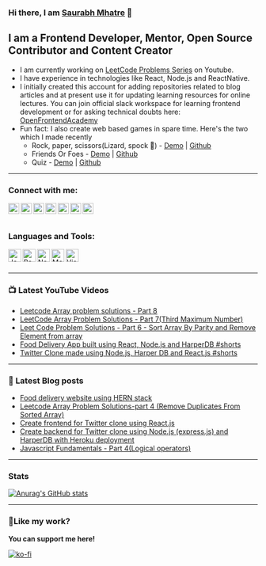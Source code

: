 ### Hi there, I am [Saurabh Mhatre](https://www.youtube.com/channel/UCtWzTuAO-uEnGhrktGNPi0g) 👋

## I am a Frontend Developer, Mentor, Open Source Contributor and Content Creator

- I am currently working on [LeetCode Problems Series](https://www.youtube.com/playlist?list=PLZ1FmiaTE30UMt-EZBzW8xIUYuhLYUwBL) on Youtube.
- I have experience in technologies like React, Node.js and ReactNative.
- I initially created this account for adding repositories related to blog articles and at present use it for updating learning resources for online lectures. You can join official slack workspace for learning frontend development or for asking technical doubts here: [OpenFrontendAcademy](https://join.slack.com/t/openfullstackacademy/shared_invite/zt-pi7r0wlf-RI5GLE8H98D_WB0x~MdTng)
- Fun fact: I also create web based games in spare time. Here's the two which I made recently
  - Rock, paper, scissors(Lizard, spock 🖖) -  [Demo](https://rockpaperscisor.netlify.app/) | [Github](https://github.com/codeclassifiers/rockpaperscissors)
  - Friends Or Foes - [Demo](https://friends-or-foes.netlify.app/) | [Github](https://github.com/codeclassifiers/FriendsOrFoesGame)
  - Quiz - [Demo](https://react-typescript-quiz-freecodecamp.netlify.app/) | [Github](https://github.com/codeclassifiers/react-quiz-2021) 

---

### Connect with me:

[<img align="left" alt="instagram | Instagram" width="22px" src="https://res.cloudinary.com/dk22rcdch/image/upload/v1618043941/social-icons/1_it9zbv.png" />][instagram]
[<img align="left" alt="twitter | Twitter" width="22px" src="https://res.cloudinary.com/dk22rcdch/image/upload/v1618043940/social-icons/5_vdg8xg.png" />][twitter]
[<img align="left" alt="linkedIn | LinkedIn" width="22px" src="https://res.cloudinary.com/dk22rcdch/image/upload/v1618044080/social-icons/6_elpkjr.png" />][linkedIn]
[<img align="left" alt="github | Github" width="22px" src="https://res.cloudinary.com/dk22rcdch/image/upload/v1618043940/social-icons/2_rxsecc.png" />][github]
[<img align="left" alt="youtube | Youtube" width="22px" src="https://res.cloudinary.com/dk22rcdch/image/upload/v1618043940/social-icons/3_gzaiwk.png" />][youtube]
[<img align="left" alt="website | Website" width="22px" src="https://res.cloudinary.com/dk22rcdch/image/upload/v1618044296/social-icons/7_huz2ns.png" />][website]
[<img align="left" alt="medium | Medium" width="22px" src="https://res.cloudinary.com/dk22rcdch/image/upload/v1618043940/social-icons/4_vuxftg.png" />][medium]  

<br></br>

### Languages and Tools:

<img align="left" alt="JavaScript" width="26px" src="https://res.cloudinary.com/dk22rcdch/image/upload/v1618044727/social-icons/9_j9sp8d.png" />
<img align="left" alt="React" width="26px" src="https://res.cloudinary.com/dk22rcdch/image/upload/v1618044727/social-icons/8_cgeodm.png" />
<img align="left" alt="Node.js" width="26px" src="https://res.cloudinary.com/dk22rcdch/image/upload/v1618044727/social-icons/10_zckapi.png" />
<img align="left" alt="MongoDB" width="26px" src="https://res.cloudinary.com/dk22rcdch/image/upload/v1618044727/social-icons/11_qjt22r.png" />
<img align="left" alt="Visual Studio Code" width="26px" src="https://res.cloudinary.com/dk22rcdch/image/upload/v1618044727/social-icons/12_mbqvko.png" />

<br/>
<br/>

---

### 📺 Latest YouTube Videos

<!-- YOUTUBE:START -->
- [Leetcode Array problem solutions - Part 8](https://www.youtube.com/watch?v=Wxy7TwD0HGM)
- [LeetCode Array Problem Solutions - Part 7(Third Maximum Number)](https://www.youtube.com/watch?v=5g3Ow62oYb0)
- [Leet Code Problem Solutions - Part 6 - Sort Array By Parity and Remove Element from array](https://www.youtube.com/watch?v=7Ce4yf9M_fY)
- [Food Delivery App built using React, Node.js and HarperDB #shorts](https://www.youtube.com/watch?v=dnji_DxST7s)
- [Twitter Clone made using Node.js, Harper DB and React.js #shorts](https://www.youtube.com/watch?v=6uuz0CILGHc)
<!-- YOUTUBE:END -->

---

### 📘 Latest Blog posts

<!-- BLOG-POST-LIST:START -->
- [Food delivery website using HERN stack](https://saurabhnative.hashnode.dev/food-delivery-website-using-hern-stack-1)
- [Leetcode Array Problem Solutions-part 4 (Remove Duplicates From Sorted Array)](https://saurabhnative.hashnode.dev/leetcode-array-problem-solutions-part-4-remove-duplicates-from-sorted-array)
- [Create frontend for Twitter clone using React.js](https://saurabhnative.hashnode.dev/create-frontend-for-twitter-clone-using-reactjs)
- [Create backend for Twitter clone using Node.js (express.js) and HarperDB with Heroku deployment](https://saurabhnative.hashnode.dev/create-backend-for-twitter-clone-using-nodejs-expressjs-and-harperdb-with-heroku-deployment)
- [Javascript Fundamentals - Part 4(Logical operators)](https://saurabhnative.hashnode.dev/javascript-fundamentals-part-4logical-operators)
<!-- BLOG-POST-LIST:END -->

---

### Stats

[![Anurag's GitHub stats](https://github-readme-stats.vercel.app/api?username=saurabhnative&show_icons=true)](https://github.com/anuraghazra/github-readme-stats)

[instagram]: https://www.instagram.com/saurabhnative/
[twitter]: https://twitter.com/saurabhnative
[linkedIn]: https://www.linkedin.com/in/saurabhnative
[github]: https://github.com/smhatre59
[youtube]: https://www.youtube.com/channel/UCtWzTuAO-uEnGhrktGNPi0g 
[website]: https://saurabhnative.hashnode.dev/
[medium]: https://medium.com/@smhatre59

---

### 💖Like my work? 

**You can support me here!**

[![ko-fi](https://ko-fi.com/img/githubbutton_sm.svg)](https://ko-fi.com/T6T24KNL5)
